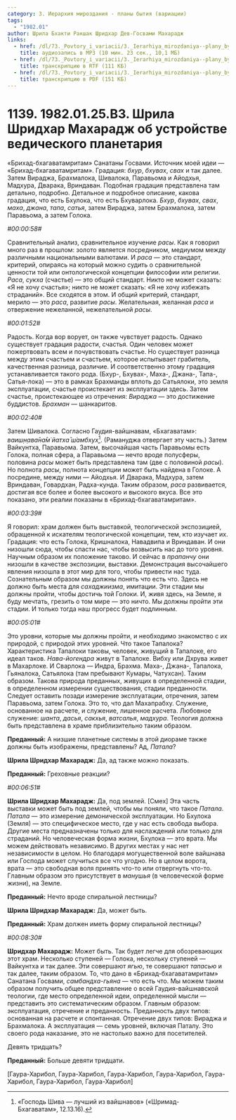 ```yaml
---
category: 3. Иерархия мироздания - планы бытия (вариации)
tags:
  - "1982.01"
author: Шрила Бхакти Ракшак Шридхар Дев-Госвами Махарадж
links:
  - href: /dl/73._Povtory_i_variacii/3._Ierarhiya_mirozdaniya--plany_bytiya_(variacii)/1139_1982.01.25.B3_SridharMj_Shrila_Sridhar_Maharaj_ob_ustroystve_vedicheskogo_planetariya.mp3
    title: аудиозапись в MP3 (10 мин. 23 сек., 10,1 МБ)
  - href: /dl/73._Povtory_i_variacii/3._Ierarhiya_mirozdaniya--plany_bytiya_(variacii)/1139_1982.01.25.B3_SridharMj_Shrila_Sridhar_Maharaj_ob_ustroystve_vedicheskogo_planetariya.rtf
    title: транскрипцию в RTF (111 КБ)
  - href: /dl/73._Povtory_i_variacii/3._Ierarhiya_mirozdaniya--plany_bytiya_(variacii)/1139_1982.01.25.B3_SridharMj_Shrila_Sridhar_Maharaj_ob_ustroystve_vedicheskogo_planetariya.pdf
    title: транскрипцию в PDF (151 КБ)
---
```


# 1139. 1982.01.25.B3. Шрила Шридхар Махарадж об устройстве ведического планетария

«Брихад-бхагаватамритам» Санатаны Госвами. Источник моей идеи — «Брихад-бхагаватамритам». Градация: *бхур*, *бхувах*, *свах* и так далее. Затем Вираджа, Брахмалока, Шивалока, Паравьома и Айодхья, Мадхура, Дварака, Вриндаван. Подобная градация представлена там детально, подробно. Детальное и подробное описание, какова градация, что есть Бхулока, что есть Бхуварлока. *Бхур*, *бхувах*, *свах*, *маха*, *джана*, *тапа*, *сатья*, затем Вираджа, затем Брахмалока, затем Паравьома, а затем Голока.

*#00:00:58#*

Сравнительный анализ, сравнительное изучение *расы*. Как я говорил много раз в прошлом: золото является посредником, медиумом между различными национальными валютами. И *раса* — это стандарт, критерий, опираясь на который можно судить о сравнительной ценности той или онтологической концепции философии или религии. *Раса*, *сукха* (счастье) — это общий стандарт. Никто не может сказать: «Я не хочу счастья»; никто не может сказать: «Я не хочу избежать страданий». Все сходятся в этом. И общий критерий, стандарт, мерило — это *раса*, развитие *расы*. Желательная, желанная *раса* и отвержение нежеланной, нежелательной *расы*.

*#00:01:52#*

Радость. Когда вор ворует, он также чувствует радость. Однако существует градация радости, счастья. Один человек может пожертвовать всем и почувствовать счастье. Но существует разница между этим счастьем и счастьем, которое испытывает грабитель, качественная разница, различие. И соответственно этому градация устанавливается такого рода. (Бхур-, Бхувах-, Маха-, Джана-, Тапа-, Сатья-лока) — это в рамках Брахманды вплоть до Сатьялоки, это земля эксплуатации, счастье проистекает из эксплуатации здесь. Затем счастье, проистекающее из отречения: *Вираджа* — это достижение буддистов. *Брахман* — шанкаритов.

*#00:02:40#*

Затем Шивалока. Согласно Гаудия-вайшнавам, «Бхагаватам»: *ваиш̣н̣ава̄на̄м̇ йатха̄ ш́амбхух̣*[^_ftn1]. (Рамануджа отвергает эту часть.) Затем Вайкунтха, Паравьома. Затем, высочайшая часть Паравьомы есть Голока, полная сфера, а Паравьома — нечто вроде полусферы, половина *расы* может быть представлена там (две с половиной *расы*). Но полнота *расы*, полнота концепции может быть найдена в Голоке. А посредине, между ними — Айодхья. И Дварака, Мадхура, затем Вриндаван, Говардхан, Радха-кунда. Таким образом, *раса* развивается, достигая все более и более высокого и высокого вкуса. Все это показано, эти реалии показаны в «Брихад-бхагаватамритам».

*#00:03:39#*

Я говорил: храм должен быть выставкой, теологической экспозицией, обращенной к искателям теологической концепции, тем, кто изучает их. Градация: что есть Голока, Кришналока, Навадвипа и Вриндаван. И они низошли сюда, чтобы спасти нас, чтобы возвысить нас до того уровня. Научным образом их положение таково. И сейчас в *прапанчу* они низошли в качестве экспозиции, выставки. Демонстрация высочайшего явления низошла в этот мир для того, чтобы привести нас туда. Сознательным образом мы должны понять что есть что. Здесь не должно быть места для *сахаджиизма*, имитации. Эти стадии мы должны пройти, чтобы достичь той Голоки. И, живя здесь, на Земле, я буду мечтать, грезить о том мире — это ничто. Мы должны пройти эти стадии. И только тогда наш прогресс будет подлинным.

*#00:05:01#*

Это уровни, которые мы должны пройти, и необходимо знакомство с их природой, с природой этих уровней. Что такое Тапалока? Характеристика Тапалоки таковы, человек, живущий в Тапалоке, его идеал таков. *Нава-йогендра* живут в Тапалоке. Вибху или Дхрува живет в Махарлоке. И Сварлока — Индра, Брахма. Маха-, Джана-, Тапалока, Гьяналока, Сатьялока (там пребывают Кумары, Чатухсан). Таким образом. Такова природа преданных, живущих в определенной стадии, в определенном измерении существования, стадии преданности. Следует оставить позади измерение эксплуатации, отречения, затем Паравьома, затем Голока. Это то, что дал Махапрабху. Служение, основанное на расчете, и служение, лишенное расчета. Любовное служение: *шанта*, *дасья*, *сакхья*, *ватсалья*, *мадхура*. Теология должна быть представлена в храме приблизительно таким образом.

**Преданный:** А низшие планетные системы в этой диораме также должны быть изображены, представлены? Ад, *Патала*?

**Шрила Шридхар Махарадж:** Да, ад также можно показать.

**Преданный:** Греховные реакции?

*#00:06:51#*

**Шрила Шридхар Махарадж:** Да, под землей. [Смех] Эта часть выставки может быть под землей, чтобы мы поняли, что такое *Патала*. *Патала* — это измерение демонической эксплуатации. Но Бхулока (Земля) — это специфическое место, где у нас есть свобода выбора. Другие места предназначены только для наслаждений или только для страданий. Но человеческая форма жизни, Бхулока — это врата. Мы можем действовать независимо. В других местах у нас нет независимости в целом. Но благодаря могущественной воле вайшнава или Господа может случиться все что угодно. Но в целом ворота, врата — это свободная воля принять что-то или отвергнуть что-то. Главным образом это присутствует в *манушья* (в человеческой форме жизни), на Земле.

**Преданный:** Нечто вроде спиральной лестницы?

**Шрила Шридхар Махарадж:** Да, может быть.

**Преданный:** Храм должен иметь форму спиральной лестницы?

*#00:08:30#*

**Шридхар Махарадж:** Может быть. Так будет легче для обозревающих этот храм. Несколько ступеней — Голока, нескольку ступеней — Вайкунтха и так далее. Эти совершают *ягью*, те совершают *тапасью* и так далее, таким образом. То, что дано в «Брихад-бхагаватамритам» Санатана Госвами, *самбандха-гьяна* — что есть что. Мы можем таким образом получить общее представление о всей Гаудия-вайшнавской теологии, где место определенной идеи, определенной мысли — представить это систематическим образом. Главным образом: эксплуатация, отречение и преданность. Преданность двух типов: основанная на расчете и спонтанная. Отречение двух типов: Вираджа и Брахмалока. А эксплуатация — семь уровней, включая Паталу. Это своего рода наказание, это не настолько важно для посетителей.

Девять тридцать?

**Преданный:** Больше девяти тридцати.

[Гаура-Харибол, Гаура-Харибол, Гаура-Харибол, Гаура-Харибол, Гаура-Харибол, Гаура-Харибол, Гаура-Харибол]



[^_ftn1]: «Господь Шива — лучший из вайшнавов» («Шримад-Бхагаватам», 12.13.16).

